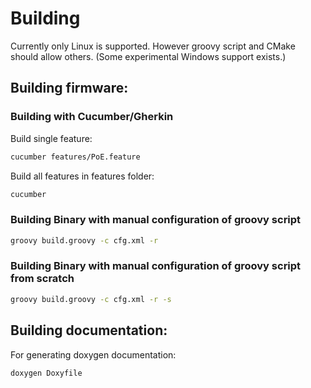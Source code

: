 # Building
Currently only Linux is supported. However groovy script and CMake should allow others. (Some experimental Windows support exists.) 

## Building firmware:
### Building with Cucumber/Gherkin
Build single feature:
```bash
cucumber features/PoE.feature
```
Build all features in features folder:
```bash
cucumber
```
### Building Binary with manual configuration of groovy script
```bash
groovy build.groovy -c cfg.xml -r
```
### Building Binary with manual configuration of groovy script from scratch
```bash
groovy build.groovy -c cfg.xml -r -s
```
## Building documentation:
For generating doxygen documentation:
```bash
doxygen Doxyfile
```